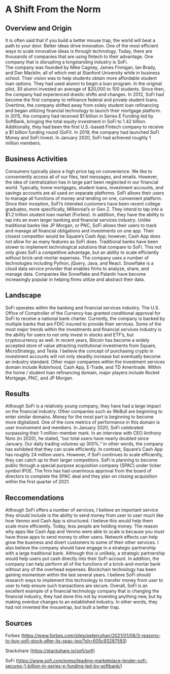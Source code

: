 
# A Shift From the Norm

## Overview and Origin 

It is often said that if you build a better mouse trap, the world will beat a path to your door. Better ideas drive innovation. One of the most efficient ways to scale innovative ideas is through technology. Today, there are thousands of companies that are using fintech to their advantage. One company that is disrupting a longstanding industry is SoFi.  
	The company was founded by Mike Cagney, James Finnigan, Ian Brady, and Dan Macklin; all of which met at Stanford University while in business school. Their vision was to help students obtain more affordable student loan options. They had used alumni to begin a loan program. In the original pilot, 30 alumni invested an average of $20,000 to 100 students. Since then, the company had experienced drastic shifts and changes. In 2012, SoFi had become the first company to refinance federal and private student loans. Overtime, the company shifted away from solely student loan refinancing and began utilizing financial technology to launch their mortgage platform. In 2015, the company had received $1 billion in Series E Funding led by SoftBank, bringing the total equity investment in SoFi to 1.42 billion. Additionally, they had been the first U.S.-based Fintech company to receive a $1 billion funding round (SoFi). In 2019, the company had launched SoFi Money and SoFi Invest. In January 2020, SoFi had achieved roughly 1 million members. 

## Business Activities 
Consumers typically place a high price tag on convenience. We like to conveniently access all of our files, text messages, and emails. However, the idea of centralization has in large part been neglected in our financial world. Typically, home mortgages, student loans, investment accounts, and savings accounts are all used on separate platforms. SoFi allows their users to manage all functions of money and lending on one, convenient platform. Since their inception, SoFi’s intended customers have been recent college graduates, more specifically, Millennial’s or Gen Z. They intend to tap into a $1.2 trillion student loan market (Forbes). In addition, they have the ability to tap into an even larger banking and financial services industry. Unlike traditional banks like JP Morgan, or PNC, SoFi allows their users to track and manage all financial obligations and investments on one app. Their closest competitor would be Square’s Cash App; however, Cash App does not allow for as many features as SoFi does. Traditional banks have been slower to implement technological solutions that compare to SoFi. This not only gives SoFi a competitive advantage, but an ability to scale efficiently without brick-and-mortar expenses. The company uses a number of technologies including Python, jQuery, Java, and React. Snowflake is a cloud data service provider that enables firms to analyze, share, and manage data. Companies like Snowflake and Palantir have become increasingly popular in helping firms utilize and abstract their data.  

## Landscape 
SoFi operates within the banking and financial services industry. The U.S. Office of Comptroller of the Currency has granted conditional approval for SoFi to receive a national bank charter. Currently, the company is backed by multiple banks that are FDIC insured to provide their services. Some of the most major trends within the investments and financial services industry is the ability for users to not only invest in stocks and ETF’s, but cryptocurrency as well. In recent years, Bitcoin has become a widely accepted store of value attracting institutional investments from Square, MicroStrategy, and Tesla. I believe the concept of purchasing crypto in investment accounts will not only steadily increase but eventually become an industry standard. Other major companies within the investment services domain include Robinhood, Cash App, E-Trade, and TD Ameritrade. Within the home / student loan refinancing domain, major players include Rocket Mortgage, PNC, and JP Morgan. 

## Results 
Although SoFi is a relatively young company, they have had a large impact on the financial industry. Other companies such as WeBull are beginning to enter similar domains. Money for the most part is beginning to become more digitalized. One of the core metrics of performance in this domain is user involvement and members. In January 2020, SoFi celebrated surpassing their 1-million-member mark. In an interview with CEO Anthony Noto (in 2020), he stated, “our total users have nearly doubled since January. Our daily trading volumes up 300%.” In other words, the company has exhibited that they can scale efficiently. In contrast, Square’s Cash App has roughly 24 million users. However, if SoFi continues to scale efficiently, they can catch up to their larger competitors. SoFi is planning to become public through a special purpose acquisition company (SPAC) under ticker symbol IPOE. The firm has had unanimous approval from the board of directors to complete the SPAC deal and they plan on closing acquisition within the first quarter of 2021. 

## Reccomendations 
Although SoFi offers a number of services, I believe an important service they should include is the ability to send money from user to user much like how Venmo and Cash App is structured. I believe this would help them scale more efficiently. Today, less people are holding money. The reason why apps like Cash App and Venmo were able to scale is because you must have those apps to send money to other users. Network effects can help grow the business and divert customers to some of their other services. I also believe the company should have engage in a strategic partnership with a large traditional bank. Although this is unlikely, a strategic partnership would help users put cash directly into their SoFi account. In addition, the company can help perform all of the functions of a brick-and-mortar bank without any of the overhead expenses. Blockchain technology has been gaining momentum within the last several years. I believe SoFi should research ways to implement this technology to transfer money from user to user to help ensure such transactions are secure. Overall, SoFi is an excellent example of a financial technology company that is changing the financial industry, they had done this not by inventing anything new, but by making overdue changes to an established industry. In other words, they had not invented the mousetrap, but built a better trap. 

## Sources 
Forbes (https://www.forbes.com/sites/petercohan/2021/01/08/3-reasons-to-buy-sofi-stock-after-its-spac-ipo/?sh=605c93287593)

Stackshare 
(https://stackshare.io/sofi/sofi)

SoFi 
(https://www.sofi.com/press/leading-marketplace-lender-sofi-secures-1-billion-in-series-e-funding-led-by-softbank/)

